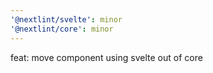 ```yaml
---
'@nextlint/svelte': minor
'@nextlint/core': minor
---
```


feat: move component using svelte out of core
